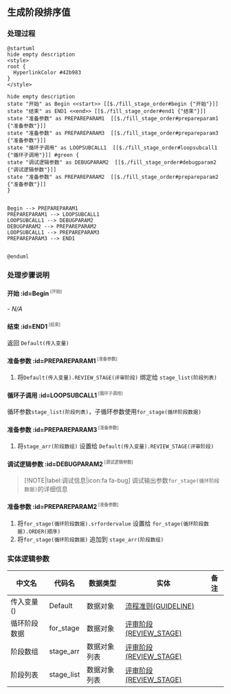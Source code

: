 ## 生成阶段排序值 <!-- {docsify-ignore-all} -->

   

### 处理过程

```plantuml
@startuml
hide empty description
<style>
root {
  HyperlinkColor #42b983
}
</style>

hide empty description
state "开始" as Begin <<start>> [[$./fill_stage_order#begin {"开始"}]]
state "结束" as END1 <<end>> [[$./fill_stage_order#end1 {"结束"}]]
state "准备参数" as PREPAREPARAM1  [[$./fill_stage_order#prepareparam1 {"准备参数"}]]
state "准备参数" as PREPAREPARAM3  [[$./fill_stage_order#prepareparam3 {"准备参数"}]]
state "循环子调用" as LOOPSUBCALL1  [[$./fill_stage_order#loopsubcall1 {"循环子调用"}]] #green {
state "调试逻辑参数" as DEBUGPARAM2  [[$./fill_stage_order#debugparam2 {"调试逻辑参数"}]]
state "准备参数" as PREPAREPARAM2  [[$./fill_stage_order#prepareparam2 {"准备参数"}]]
}


Begin --> PREPAREPARAM1
PREPAREPARAM1 --> LOOPSUBCALL1
LOOPSUBCALL1 --> DEBUGPARAM2
DEBUGPARAM2 --> PREPAREPARAM2
LOOPSUBCALL1 --> PREPAREPARAM3
PREPAREPARAM3 --> END1


@enduml
```


### 处理步骤说明

#### 开始 :id=Begin<sup class="footnote-symbol"> <font color=gray size=1>[开始]</font></sup>



*- N/A*
#### 结束 :id=END1<sup class="footnote-symbol"> <font color=gray size=1>[结束]</font></sup>



返回 `Default(传入变量)`

#### 准备参数 :id=PREPAREPARAM1<sup class="footnote-symbol"> <font color=gray size=1>[准备参数]</font></sup>



1. 将`Default(传入变量).REVIEW_STAGE(评审阶段)` 绑定给  `stage_list(阶段列表)`

#### 循环子调用 :id=LOOPSUBCALL1<sup class="footnote-symbol"> <font color=gray size=1>[循环子调用]</font></sup>



循环参数`stage_list(阶段列表)`，子循环参数使用`for_stage(循环阶段数据)`
#### 准备参数 :id=PREPAREPARAM3<sup class="footnote-symbol"> <font color=gray size=1>[准备参数]</font></sup>



1. 将`stage_arr(阶段数组)` 设置给  `Default(传入变量).REVIEW_STAGE(评审阶段)`

#### 调试逻辑参数 :id=DEBUGPARAM2<sup class="footnote-symbol"> <font color=gray size=1>[调试逻辑参数]</font></sup>



> [!NOTE|label:调试信息|icon:fa fa-bug]
> 调试输出参数`for_stage(循环阶段数据)`的详细信息


#### 准备参数 :id=PREPAREPARAM2<sup class="footnote-symbol"> <font color=gray size=1>[准备参数]</font></sup>



1. 将`for_stage(循环阶段数据).srfordervalue` 设置给  `for_stage(循环阶段数据).ORDER(顺序)`
2. 将`for_stage(循环阶段数据)` 追加到  `stage_arr(阶段数组)`



### 实体逻辑参数

|    中文名   |    代码名    |  数据类型    |  实体   |备注 |
| --------| --------| -------- | -------- | --------   |
|传入变量(<i class="fa fa-check"/></i>)|Default|数据对象|[流程准则(GUIDELINE)](module/TestMgmt/guideline.md)||
|循环阶段数据|for_stage|数据对象|[评审阶段(REVIEW_STAGE)](module/TestMgmt/review_stage.md)||
|阶段数组|stage_arr|数据对象列表|[评审阶段(REVIEW_STAGE)](module/TestMgmt/review_stage.md)||
|阶段列表|stage_list|数据对象列表|[评审阶段(REVIEW_STAGE)](module/TestMgmt/review_stage.md)||
